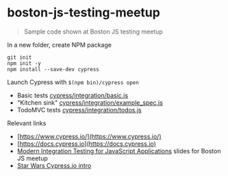 # boston-js-testing-meetup

> Sample code shown at Boston JS testing meetup

In a new folder, create NPM package

```
git init
npm init -y
npm install --save-dev cypress
```

Launch Cypress with `$(npm bin)/cypress open`

- Basic tests [cypress/integration/basic.js](cypress/integration/basic.js)
- "Kitchen sink" [cypress/integration/example_spec.js](cypress/integration/example_spec.js)
- TodoMVC tests [cypress/integration/todos.js](cypress/integration/todos.js)

Relevant links

- [https://www.cypress.io/](https://www.cypress.io/)
- [https://docs.cypress.io](https://docs.cypress.io)
- [Modern Integration Testing for JavaScript Applications](https://slides.com/bahmutov/boston-js-testing) slides for Boston JS meetup
- [Star Wars Cypress.io intro](https://brorlandi.github.io/StarWarsIntroCreator/#!/AKvZH0cnoiZCJIPh7Kz0)
